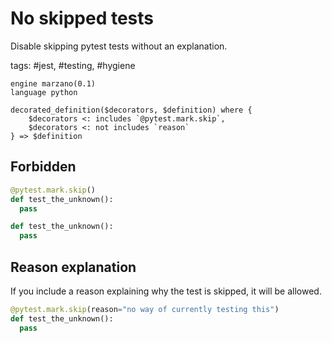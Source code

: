 # No skipped tests

Disable skipping pytest tests without an explanation.

tags: #jest, #testing, #hygiene

```grit
engine marzano(0.1)
language python

decorated_definition($decorators, $definition) where {
    $decorators <: includes `@pytest.mark.skip`,
    $decorators <: not includes `reason`
} => $definition
```

## Forbidden

```py
@pytest.mark.skip()
def test_the_unknown():
  pass
```

```py
def test_the_unknown():
  pass
```

## Reason explanation

If you include a reason explaining why the test is skipped, it will be allowed.

```py
@pytest.mark.skip(reason="no way of currently testing this")
def test_the_unknown():
  pass
```

